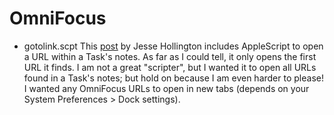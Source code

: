 # OmniFocus

* gotolink.scpt
This [post](https://jesse.hollington.ca/2016/05/getting-focused-with-omnifocus.html) by Jesse Hollington includes AppleScript to open a URL within a Task's notes.  As far as I could tell, it only opens the first URL it finds.  I am not a great "scripter", but I wanted it to open all URLs found in a Task's notes; but hold on because I am even harder to please!  I wanted any OmniFocus URLs to open in new tabs (depends on your System Preferences > Dock settings).

